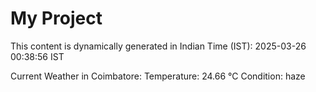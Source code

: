 # My Project

This content is dynamically generated in Indian Time (IST): 2025-03-26 00:38:56 IST


Current Weather in Coimbatore:
Temperature: 24.66 °C
Condition: haze
